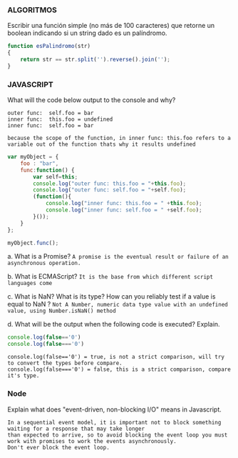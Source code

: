 ### ALGORITMOS

Escribir una función simple (no más de 100 caracteres) que retorne un boolean indicando si un string
dado es un palíndromo.
```javascript
function esPalindromo(str) 
{
    return str == str.split('').reverse().join('');
}
```

### JAVASCRIPT 

What will the code below output to the console and why?

```outer func:  this.foo = bar
outer func:  self.foo = bar 
inner func:  this.foo = undefined 
inner func:  self.foo = bar 

because the scope of the function, in inner func: this.foo refers to a variable out of the function thats why it results undefined
```
```javascript
var myObject = {
    foo : "bar",
    func:function() {
        var self=this;
        console.log("outer func: this.foo = "+this.foo);
        console.log("outer func: self.foo = "+self.foo);
        (function(){
            console.log("inner func: this.foo = " +this.foo);
            console.log("inner func: self.foo = " +self.foo);   
        }());
    }
};

myObject.func();
```



a. What is a Promise?
    ``` A promise is the eventual result or failure of an asynchronous operation. ```

b. What is ECMAScript?
    ```It is the base from which different script languages come```

c. What is NaN? What is its type? How can you reliably test if a value is equal to NaN ?
    ```Not A Number, numeric data type value with an undefined value, using Number.isNaN() method```

d. What will be the output when the following code is executed? Explain.

```javascript 
console.log(false=='0')
console.log(false==='0')
```

```
console.log(false=='0') = true, is not a strict comparison, will try to convert the types before compare.
console.log(false==='0') = false, this is a strict comparison, compare it's type.
```


### Node

Explain what does "event-driven, non-blocking I/O" means in Javascript.

```
In a sequential event model, it is important not to block something waiting for a response that may take longer 
than expected to arrive, so to avoid blocking the event loop you must work with promises to work the events asynchronously.
Don't ever block the event loop.
```









